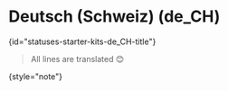 # Deutsch (Schweiz) (de_CH)
{id="statuses-starter-kits-de_CH-title"}


> All lines are translated 😊
>
{style="note"}
